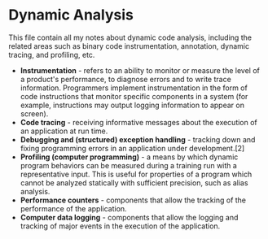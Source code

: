 Dynamic Analysis
===

This file contain all my notes about dynamic code analysis, including the related areas such as binary code instrumentation, annotation, dynamic tracing, and profiling, etc.

- __Instrumentation__ - refers to an ability to monitor or measure the level of a product's performance, to diagnose errors and to write trace information. Programmers implement instrumentation in the form of code instructions that monitor specific components in a system (for example, instructions may output logging information to appear on screen).
- __Code tracing__ - receiving informative messages about the execution of an application at run time.
- __Debugging and (structured) exception handling__ - tracking down and fixing programming errors in an application under development.[2]
- __Profiling (computer programming)__ - a means by which dynamic program behaviors can be measured during a training run with a representative input. This is useful for properties of a program which cannot be analyzed statically with sufficient precision, such as alias analysis.
- __Performance counters__ - components that allow the tracking of the performance of the application.
- __Computer data logging__ - components that allow the logging and tracking of major events in the execution of the application.
